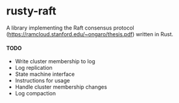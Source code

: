 # rusty-raft

A library implementing the Raft consensus protocol (https://ramcloud.stanford.edu/~ongaro/thesis.pdf) written in Rust. 

#### TODO

* Write cluster membership to log
* Log replication
* State machine interface
* Instructions for usage 
* Handle cluster membership changes
* Log compaction

